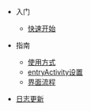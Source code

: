 * 入门

  * [快速开始](quickstart.md)

* 指南

  * [使用方式](usage.md) 
  * [entryActivity设置](entry.md) 
  * [界面流程](splash.md) 
  
<!-- * [注意事项](awesome.md) -->
* [日志更新](changelog.md)
